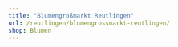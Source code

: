 ```yaml
---
title: "Blumengroßmarkt Reutlingen"
url: /reutlingen/blumengrossmarkt-reutlingen/
shop: Blumen
---
```

